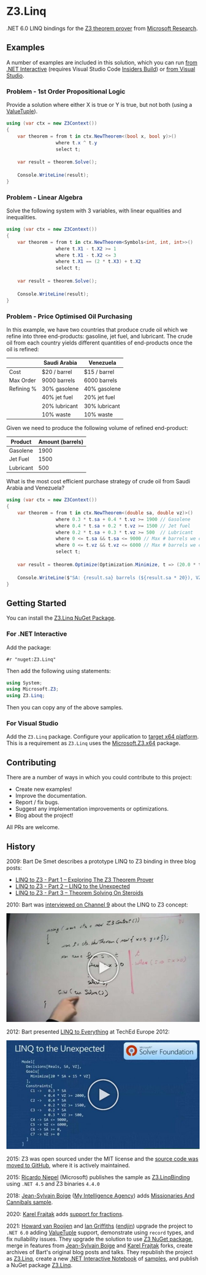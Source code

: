 # Z3.Linq

.NET 6.0 LINQ bindings for the [Z3 theorem prover](https://github.com/Z3Prover/z3) from [Microsoft Research](https://www.microsoft.com/en-us/research/).

## Examples

A number of examples are included in this solution, which you can run [from .NET Interactive](examples/z3-problems.dib) (requires Visual Studio Code [Insiders Build](https://code.visualstudio.com/insiders/)) or [from Visual Studio](solutions/Z3.Linq.Demo/Program.cs).

### Problem - 1st Order Propositional Logic

Provide a solution where either X is true or Y is true, but not both (using a [ValueTuple](https://docs.microsoft.com/en-us/dotnet/api/system.valuetuple?view=net-6.0)).

```csharp
using (var ctx = new Z3Context())
{
    var theorem = from t in ctx.NewTheorem<(bool x, bool y)>()
                  where t.x ^ t.y
                  select t;

    var result = theorem.Solve();

    Console.WriteLine(result);
}
```

### Problem - Linear Algebra

Solve the following system with 3 variables, with linear equalities and inequalities.

```csharp
using (var ctx = new Z3Context())
{
    var theorem = from t in ctx.NewTheorem<Symbols<int, int, int>>()
                  where t.X1 - t.X2 >= 1
                  where t.X1 - t.X2 <= 3
                  where t.X1 == (2 * t.X3) + t.X2
                  select t;

    var result = theorem.Solve();

    Console.WriteLine(result);
}
```

### Problem - Price Optimised Oil Purchasing

In this example, we have two  countries that produce crude oil which we refine into three end-products: gasoline, jet fuel, and lubricant. The crude oil from each country yields different quantities of end-products once the oil is refined:

|            | Saudi Arabia  | Venezuela      |
|---         | ---           | ---            |
| Cost       | $20 / barrel  | $15 / barrel   |
| Max Order  | 9000 barrels  | 6000 barrels   |
| Refining % | 30% gasolene  | 40% gasolene   |
|            | 40% jet fuel  | 20% jet fuel   |
|            | 20% lubricant | 30% lubricant  |
|            | 10% waste     | 10% waste      |

Given we need to produce the following volume of refined end-product:

| Product   | Amount (barrels) |
| ---       | ---              |
| Gasolene  | 1900             |
| Jet Fuel  | 1500             |
| Lubricant | 500              |

 What is the most cost efficient purchase strategy of crude oil from Saudi Arabia and Venezuela?
```csharp
using (var ctx = new Z3Context())
{
    var theorem = from t in ctx.NewTheorem<(double sa, double vz)>()
                  where 0.3 * t.sa + 0.4 * t.vz >= 1900 // Gasolene
                  where 0.4 * t.sa + 0.2 * t.vz >= 1500 // Jet fuel
                  where 0.2 * t.sa + 0.3 * t.vz >= 500  // Lubricant
                  where 0 <= t.sa && t.sa <= 9000 // Max # barrels we can purchase
                  where 0 <= t.vz && t.vz <= 6000 // Max # barrels we can purchase
                  select t;

    var result = theorem.Optimize(Optimization.Minimize, t => (20.0 * t.sa) + (15.0 * t.vz)); // Optimize for cost

    Console.WriteLine($"SA: {result.sa} barrels (${result.sa * 20}), VZ: {result.vz} barrels (${result.vz * 15})");
}
```

## Getting Started

You can install the [Z3.Linq NuGet Package](https://www.nuget.org/packages/Z3.Linq/).

### For .NET Interactive

Add the package:
```
#r "nuget:Z3.Linq"
```
Then add the following using statements:

```csharp
using System;
using Microsoft.Z3;
using Z3.Linq;
```
Then you can copy any of the above samples.

### For Visual Studio

Add the `Z3.Linq` package.
Configure your application to [target x64 platform](https://docs.microsoft.com/en-us/visualstudio/ide/how-to-configure-projects-to-target-platforms?view=vs-2022). This is a requirement as `Z3.Linq` uses the [Microsoft.Z3.x64](https://www.nuget.org/packages/Microsoft.Z3.x64/) package.

## Contributing

There are a number of ways in which you could contribute to this project:

- Create new examples!
- Improve the documentation.
- Report / fix bugs.
- Suggest any implementation improvements or optimizations.
- Blog about the project!

All PRs are welcome.

## History

2009: Bart De Smet describes a prototype LINQ to Z3 binding in three blog posts:

* [LINQ to Z3 - Part 1 – Exploring The Z3 Theorem Prover](docs/blogs/part-01-exploring-the-z3-theorem-prover.md)
* [LINQ to Z3 - Part 2 – LINQ to the Unexpected](docs/blogs/part-02-linq-to-the-unexpected.md)
* [LINQ to Z3 - Part 3 – Theorem Solving On Steroids](docs/blogs/part-03-theorem-solving-on-steroids.md)

2010: Bart was [interviewed on Channel 9](https://vimeo.com/648767290) about the LINQ to Z3 concept:

[![LINQ to Z3 Channel 9 interview](docs/blogs/images/linq-to-z3-channel9.jpg)](https://vimeo.com/648767290)

2012: Bart presented [LINQ to Everything](https://vimeo.com/648776168) at TechEd Europe 2012:

[![LINQ to Everything](docs/blogs/images/linq-to-constraints.jpg)](https://vimeo.com/648776168)

2015: Z3 was open sourced under the MIT license and the [source code was moved to GitHub](https://github.com/Z3Prover/z3), where it is actively maintained.

2015: [Ricardo Niepel](https://github.com/RicardoNiepel) (Microsoft) publishes the sample as [Z3.LinqBinding](https://github.com/RicardoNiepel/Z3.LinqBinding) using `.NET 4.5` and Z3 binaries `4.4.0`

2018: [Jean-Sylvain Boige](https://github.com/jsboige) ([My Intelligence Agency](https://github.com/MyIntelligenceAgency)) adds [Missionaries And Cannibals sample](https://github.com/MyIntelligenceAgency/Z3.LinqBinding).

2020: [Karel Frajtak](https://github.com/kfrajtak) adds [support for fractions](https://github.com/kfrajtak/Z3.LinqBinding).

2021: [Howard van Rooijen](https://github.com/HowardvanRooijen) and [Ian Griffiths](https://github.com/idg10) ([endjin](https://github.com/endjin)) upgrade the project to `.NET 6.0` adding [ValueTuple](https://docs.microsoft.com/en-us/dotnet/api/system.valuetuple?view=net-6.0) support, demonstrate using `record` types, and fix nullability issues. They upgrade the solution to use [Z3 NuGet package](https://www.nuget.org/packages/Microsoft.Z3.x64/), merge in features from [Jean-Sylvain Boige](https://github.com/jsboige) and [Karel Frajtak](https://github.com/kfrajtak) forks, create archives of Bart's original blog posts and talks. They republish the project as [Z3.Linq](https://github.com/endjin/Z3.Linq), create a new [.NET Interactive Notebook](https://github.com/dotnet/interactive) of [samples](examples/z3-problems.dib), and publish a NuGet package [Z3.Linq](https://www.nuget.org/packages/Z3.Linq/).